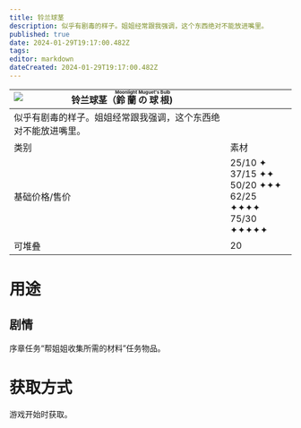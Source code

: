 ```yaml
---
title: 铃兰球茎
description: 似乎有剧毒的样子。姐姐经常跟我强调，这个东西绝对不能放进嘴里。
published: true
date: 2024-01-29T19:17:00.482Z
tags: 
editor: markdown
dateCreated: 2024-01-29T19:17:00.482Z
---
```


| <img style="float: left;" src="此处放物品图标" />铃兰球茎（<ruby>鈴蘭の球根<rt>Moonlight Muguet's Bulb</rt></ruby>) ||
| - | - |
| 似乎有剧毒的样子。姐姐经常跟我强调，这个东西绝对不能放进嘴里。 ||
| 类别 | 素材 |
| 基础价格/售价 | 25/10 ✦<br>37/15 ✦✦<br>50/20 ✦✦✦<br>62/25 ✦✦✦✦<br>75/30 ✦✦✦✦✦ |
| 可堆叠 | 20 |

# 用途
## 剧情
序章任务“帮姐姐收集所需的材料”任务物品。

# 获取方式
游戏开始时获取。
